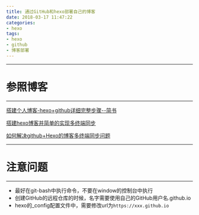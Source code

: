 ```yaml
---
title: 通过GitHub和hexo部署自己的博客
date: 2018-03-17 11:47:22
categories:
- hexo
tags:
- hexo
- github
- 博客部署
---
```


---
# 参照博客
---

[搭建个人博客-hexo+github详细完整步骤--简书](https://www.jianshu.com/p/189fd945f38f)

[搭建hexo博客并简单的实现多终端同步](https://righere.github.io/2016/10/10/install-hexo/)

[如何解决github+Hexo的博客多终端同步问题](http://blog.csdn.net/Monkey_LZL/article/details/60870891)

---
# 注意问题
---

- 最好在git-bash中执行命令，不要在window的控制台中执行
- 创建GitHub的远程仓库的时候，名字需要使用自己的GitHub用户名.github.io
- hexo的_config配置文件中，需要修改url为`https://xxx.github.io`
